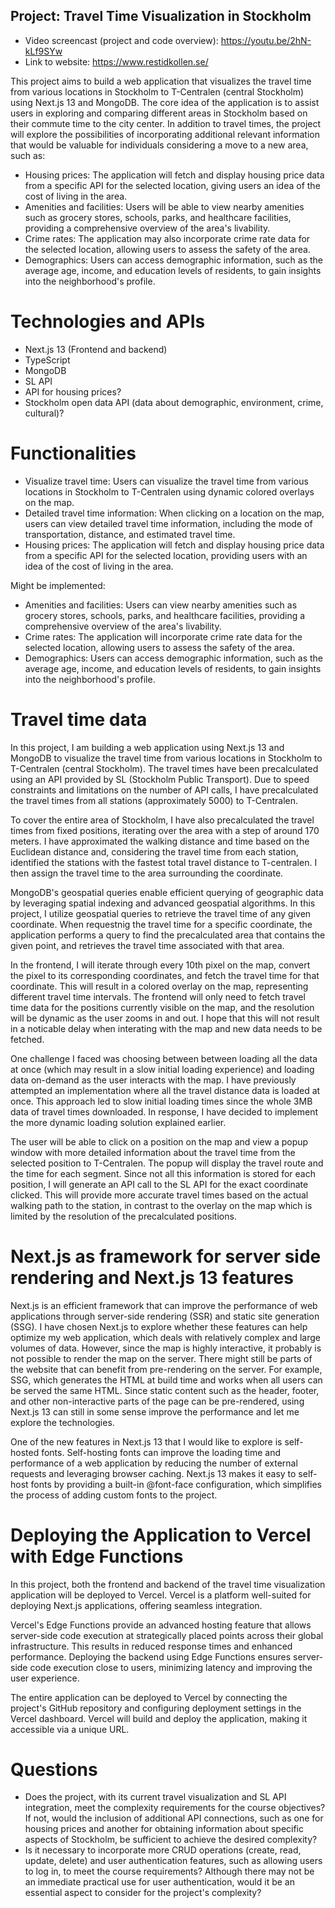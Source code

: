 ## Project: Travel Time Visualization in Stockholm

- Video screencast (project and code overview): https://youtu.be/2hN-kLf9SYw
- Link to website: https://www.restidkollen.se/

This project aims to build a web application that visualizes the travel time from various locations in Stockholm to T-Centralen (central Stockholm) using Next.js 13 and MongoDB. The core idea of the application is to assist users in exploring and comparing different areas in Stockholm based on their commute time to the city center. In addition to travel times, the project will explore the possibilities of incorporating additional relevant information that would be valuable for individuals considering a move to a new area, such as:

- Housing prices: The application will fetch and display housing price data from a specific API for the selected location, giving users an idea of the cost of living in the area.
- Amenities and facilities: Users will be able to view nearby amenities such as grocery stores, schools, parks, and healthcare facilities, providing a comprehensive overview of the area's livability.
- Crime rates: The application may also incorporate crime rate data for the selected location, allowing users to assess the safety of the area.
- Demographics: Users can access demographic information, such as the average age, income, and education levels of residents, to gain insights into the neighborhood's profile.

# Technologies and APIs

- Next.js 13 (Frontend and backend)
- TypeScript
- MongoDB
- SL API
- API for housing prices?
- Stockholm open data API (data about demographic, environment, crime, cultural)?

# Functionalities

- Visualize travel time: Users can visualize the travel time from various locations in Stockholm to T-Centralen using dynamic colored overlays on the map.
- Detailed travel time information: When clicking on a location on the map, users can view detailed travel time information, including the mode of transportation, distance, and estimated travel time.
- Housing prices: The application will fetch and display housing price data from a specific API for the selected location, providing users with an idea of the cost of living in the area.

Might be implemented:

- Amenities and facilities: Users can view nearby amenities such as grocery stores, schools, parks, and healthcare facilities, providing a comprehensive overview of the area's livability.
- Crime rates: The application will incorporate crime rate data for the selected location, allowing users to assess the safety of the area.
- Demographics: Users can access demographic information, such as the average age, income, and education levels of residents, to gain insights into the neighborhood's profile.

# Travel time data

In this project, I am building a web application using Next.js 13 and MongoDB to visualize the travel time from various locations in Stockholm to T-Centralen (central Stockholm). The travel times have been precalculated using an API provided by SL (Stockholm Public Transport). Due to speed constraints and limitations on the number of API calls, I have precalculated the travel times from all stations (approximately 5000) to T-Centralen.

To cover the entire area of Stockholm, I have also precalculated the travel times from fixed positions, iterating over the area with a step of around 170 meters. I have approximated the walking distance and time based on the Euclidean distance and, considering the travel time from each station, identified the stations with the fastest total travel distance to T-centralen. I then assign the travel time to the area surrounding the coordinate.

MongoDB's geospatial queries enable efficient querying of geographic data by leveraging spatial indexing and advanced geospatial algorithms. In this project, I utilize geospatial queries to retrieve the travel time of any given coordinate. When requestnig the travel time for a specific coordinate, the application performs a query to find the precalculated area that contains the given point, and retrieves the travel time associated with that area.

In the frontend, I will iterate through every 10th pixel on the map, convert the pixel to its corresponding coordinates, and fetch the travel time for that coordinate. This will result in a colored overlay on the map, representing different travel time intervals. The frontend will only need to fetch travel time data for the positions currently visible on the map, and the resolution will be dynamic as the user zooms in and out. I hope that this will not result in a noticable delay when interating with the map and new data needs to be fetched.

One challenge I faced was choosing between between loading all the data at once (which may result in a slow initial loading experience) and loading data on-demand as the user interacts with the map. I have previously attempted an implementation where all the travel distance data is loaded at once. This approach led to slow initial loading times since the whole 3MB data of travel times downloaded. In response, I have decided to implement the more dynamic loading solution explained earlier.

The user will be able to click on a position on the map and view a popup window with more detailed information about the travel time from the selected position to T-Centralen. The popup will display the travel route and the time for each segment. Since not all this information is stored for each position, I will generate an API call to the SL API for the exact coordinate clicked. This will provide more accurate travel times based on the actual walking path to the station, in contrast to the overlay on the map which is limited by the resolution of the precalculated positions.

# Next.js as framework for server side rendering and Next.js 13 features

Next.js is an efficient framework that can improve the performance of web applications through server-side rendering (SSR) and static site generation (SSG). I have chosen Next.js to explore whether these features can help optimize my web application, which deals with relatively complex and large volumes of data. However, since the map is highly interactive, it probably is not possible to render the map on the server. There might still be parts of the website that can benefit from pre-rendering on the server. For example, SSG, which generates the HTML at build time and works when all users can be served the same HTML. Since static content such as the header, footer, and other non-interactive parts of the page can be pre-rendered, using Next.js 13 can still in some sense improve the performance and let me explore the technologies.

One of the new features in Next.js 13 that I would like to explore is self-hosted fonts. Self-hosting fonts can improve the loading time and performance of a web application by reducing the number of external requests and leveraging browser caching. Next.js 13 makes it easy to self-host fonts by providing a built-in @font-face configuration, which simplifies the process of adding custom fonts to the project.

# Deploying the Application to Vercel with Edge Functions

In this project, both the frontend and backend of the travel time visualization application will be deployed to Vercel. Vercel is a platform well-suited for deploying Next.js applications, offering seamless integration.

Vercel's Edge Functions provide an advanced hosting feature that allows server-side code execution at strategically placed points across their global infrastructure. This results in reduced response times and enhanced performance. Deploying the backend using Edge Functions ensures server-side code execution close to users, minimizing latency and improving the user experience.

The entire application can be deployed to Vercel by connecting the project's GitHub repository and configuring deployment settings in the Vercel dashboard. Vercel will build and deploy the application, making it accessible via a unique URL.

# Questions

- Does the project, with its current travel visualization and SL API integration, meet the complexity requirements for the course objectives? If not, would the inclusion of additional API connections, such as one for housing prices and another for obtaining information about specific aspects of Stockholm, be sufficient to achieve the desired complexity?
- Is it necessary to incorporate more CRUD operations (create, read, update, delete) and user authentication features, such as allowing users to log in, to meet the course requirements? Although there may not be an immediate practical use for user authentication, would it be an essential aspect to consider for the project's complexity?

